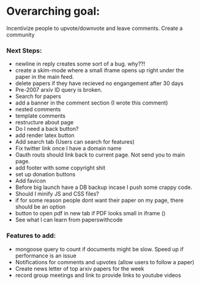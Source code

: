 # Overarching goal:
Incentivize people to upvote/downvote and leave comments. Create a community

### Next Steps:
* newline in reply creates some sort of a bug. why??!
* create a skim-mode where a small iframe opens up right under the paper in the main feed. 
* delete papers if they have recieved no engangement after 30 days
* Pre-2007 arxiv ID query is broken.
* Search for papers
* add a banner in the comment section (I wrote this comment)
* nested comments
* template comments
* restructure about page
* Do I need a back button?
* add render latex button
* Add search tab (Users can search for features)
* Fix twitter link once I have a domain name
* Oauth routs should link back to current page. Not send you to main page. 
* add footer with some copyright shit
* set up donation buttons
* Add favicon 
* Before big launch have a DB backup incase I push some crappy code. 
* Should I minify JS and CSS files?
* if for some reason people dont want their paper on my page, there should be an option
* button to open pdf in new tab if PDF looks small in iframe ()
* See what I can learn from paperswithcode


### Features to add:
* mongoose query to count if documents might be slow. Speed up if performance is an issue
* Notifications for comments and upvotes (allow users to follow a paper)
* Create news letter of top arxiv papers for the week
* record group meetings and link to provide links to youtube videos


